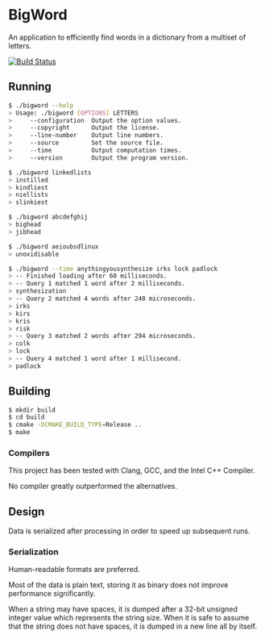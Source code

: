 # BigWord

An application to efficiently find words in a dictionary from a multiset of letters.

[![Build Status](https://travis-ci.org/mafagafogigante/bigword.svg?branch=travis)](https://travis-ci.org/mafagafogigante/bigword)

## Running

```bash
$ ./bigword --help
> Usage: ./bigword [OPTIONS] LETTERS
>     --configuration  Output the option values.
>     --copyright      Output the license.
>     --line-number    Output line numbers.
>     --source         Set the source file.
>     --time           Output computation times.
>     --version        Output the program version.

$ ./bigword linkedlists
> instilled
> kindliest
> niellists
> slinkiest

$ ./bigword abcdefghij
> bighead
> jibhead

$ ./bigword aeioubsdlinux
> unoxidisable

$ ./bigword --time anythingyousynthesize irks lock padlock
> -- Finished loading after 60 milliseconds.
> -- Query 1 matched 1 word after 2 milliseconds.
> synthesization
> -- Query 2 matched 4 words after 248 microseconds.
> irks
> kirs
> kris
> risk
> -- Query 3 matched 2 words after 294 microseconds.
> colk
> lock
> -- Query 4 matched 1 word after 1 millisecond.
> padlock
```

## Building

```bash
$ mkdir build
$ cd build
$ cmake -DCMAKE_BUILD_TYPE=Release ..
$ make
```

### Compilers

This project has been tested with Clang, GCC, and the Intel C++ Compiler.

No compiler greatly outperformed the alternatives.

## Design

Data is serialized after processing in order to speed up subsequent runs.

### Serialization

Human-readable formats are preferred.

Most of the data is plain text, storing it as binary does not improve
performance significantly.

When a string may have spaces, it is dumped after a 32-bit unsigned integer
value which represents the string size. When it is safe to assume that the
string does not have spaces, it is dumped in a new line all by itself.
